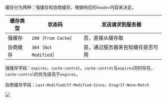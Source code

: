 缓存分为两种：强缓存和协商缓存，根据响应的`header`内容来决定。

|缓存类型|状态码|发送请求到服务器|
|-------|-----|--------------|
|强缓存|`200`（`From Cache`）|否，直接从缓存取|
|协商缓存|`304`（`Not Modified`）|是，通过服务器来告知缓存是否可用|

强缓存字段：`expires`、`cache-control`。`cache-control`与`expires`同时存在，`cache-control`的优先级高于`expires`。

协商缓存字段：`Last-Modified/If-Modified-Since`、`Etag/If-None-Match`

![](https://lark-assets-prod-aliyun.oss-cn-hangzhou.aliyuncs.com/yuque/0/2022/png/172511/1665541006110-resources/1293900/png/43ae4d5d-8283-4792-8d13-522e38a5f742.png?OSSAccessKeyId=LTAI4GGhPJmQ4HWCmhDAn4F5&Expires=1665542807&Signature=3%2BCVrzbxslQKo9zL6zMINH34Os0%3D)

